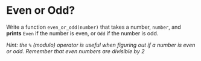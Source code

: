 # Even or Odd?

Write a function `even_or_odd(number)` that takes a number, `number`, and **prints** `Even` if the number is even, 
or `Odd` if the number is odd.

*Hint: the `%` (modulo) operator is useful when figuring out if a number is even or odd. Remember that even numbers 
are divisible by 2*
